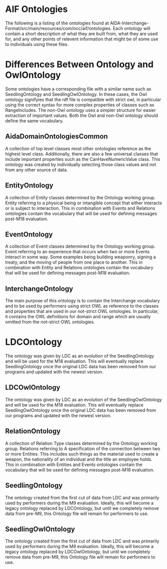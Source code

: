 # AIF Ontologies

The following is a listing of the ontologies found at AIDA-Interchange-Format/src/main/resources/com/ncc/aif/ontologies.
Each ontology will contain a short description of what they are built from, what they are used for,
and any other points of relevent information that might be of some use to individuals using these files.

# Differences Between Ontology and OwlOntology

Some ontologies have a corresponding file with a similar name such as SeedlingOntology and SeedlingOwlOntology. In these
cases, the Owl ontology signifyies that the rdf file is compatible with strict owl, in particular using the correct syntax
for more complex properties of classes such as RangeIncludes. The non-Owl ontology uses a simpler structure for easier extraction
of important values.  Both the Owl and non-Owl ontology should define the same vocabulary.

## AidaDomainOntologiesCommon

A collection of top level classes most other ontologies reference as the highest level class.  Additionally, there are
also a few universal classes that include important properties such as the CanHaveNumericValue class.  This ontology was
created by individually selecting those class values and not from any other source of data.

## EntityOntology

A collection of Entity classes determined by the Ontology working group.  Entity referring to
a physical being or intangible concept that either interacts or is subject to interaction.  This in combination with Events
and Relations ontologies contain the vocabulary that will be used for defining messages post-M18 evaluation.

## EventOntology

A collection of Event classes determined by the Ontology working group.  Event referring to
an experience that occurs when two or more Events interact in some way.  Some examples being building weaponry, signing a
treaty, and the moving of people from one place to another. This in combination with Entity
and Relations ontologies contain the vocabulary that will be used for defining messages post-M18 evaluation.

## InterchangeOntology

The main purpose of this ontology is to contain the Interchange vocabulary and to be used by performers using strict OWL
as reference to the classes and properties that are used in our not-strict OWL ontologies. In particular, it contains
the OWL definitions for domain and range which are usually omitted from the not-strict OWL ontologies.

# LDCOntology

The ontology was given by LDC as an evolution of the SeedlingOntology and will be used for the M18 evaluation.  This will eventually
replace SeedlingOntology once the original LDC data has been removed from our programs and updated with the newest version.

## LDCOwlOntology

The ontology was given by LDC as an evolution of the SeedlingOwlOntology and will be used for the M18 evaluation.  This will eventually
replace SeedlingOwlOntology once the original LDC data has been removed from our programs and updated with the newest version.

## RelationOntology

A collection of Relation Type classes determined by the Ontology working group.  Relations referring to
A specification of the connection between two or more Entities. This includes such things as the material used to create
a weapon, the nationality of an individual and the title an employee holds. This in combination with Entities
and Events ontologies contain the vocabulary that will be used for defining messages post-M18 evaluation.

## SeedlingOntology

The ontology created from the first cut of data from LDC and was primarily used by performers during the M9 evaluation.
Ideally, this will become a legacy ontology replaced by LDCOntology, but until we completely remove data from pre-M9, this
Ontology file will remain for performers to use.

## SeedlingOwlOntology

The ontology created from the first cut of data from LDC and was primarily used by performers during the M9 evaluation.
Ideally, this will become a legacy ontology replaced by LDCOwlOntology, but until we completely remove data from pre-M9, this
Ontology file will remain for performers to use.
